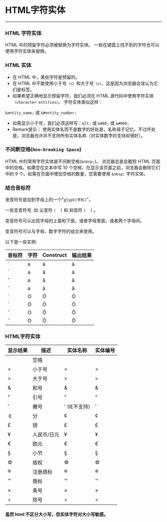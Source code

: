 # HTML字符实体
---

### HTML 字符实体

HTML 中的预留字符必须被替换为字符实体。
一些在键盘上找不到的字符也可以使用字符实体来替换。

### HTML 实体

- 在 HTML 中，某些字符是预留的。
- 在 HTML 中不能使用小于号`（<）`和大于号`（>）`，这是因为浏览器会误认为它们是标签。
- 如果希望正确地显示预留字符，我们必须在 HTML 源代码中使用字符实体`（character entities）`。 字符实体类似这样：

`&entity_name;`
或
`&#entity_number;`

- 如需显示小于号，我们必须这样写：`&lt;` 或 `&#60;` 或 `&#060;`
- Remark提示： 使用实体名而不是数字的好处是，名称易于记忆。不过坏处是，浏览器也许并不支持所有实体名称（对实体数字的支持却很好）。

### 不间断空格(`Non-breaking Space`)

HTML 中的常用字符实体是不间断空格(`&nbsp;`)。
浏览器总是会截短 HTML 页面中的空格。如果您在文本中写 10 个空格，在显示该页面之前，浏览器会删除它们中的 9 个。如需在页面中增加空格的数量，您需要使用 `&nbsp;` 字符实体。

### 结合音标符

发音符号是加到字母上的一个"`glyph(字形)`"。

一些变音符号, 如 尖音符 `(  ̀)` 和 抑音符 `(  ́)` 。

变音符号可以出现字母的上面和下面，或者字母里面，或者两个字母间。

变音符号可以与字母、数字字符的组合来使用。

以下是一些实例:

|音标符	|字符	|Construct|输出结果	|
|----		|----	|----			|----			|
|  ̀		|a		|a&#768;	|à					|
|  ́		|a		|a&#769;	|á					|
|̂			|a		|a&#770;	|â					|
|  ̃		|a		|a&#771;	|ã					|
|  ̀		|O		|O&#768;	|Ò					|
|  ́		|O		|O&#769;	|Ó					|
|̂			|O		|O&#770;	|Ô					|
|  ̃		|O		|O&#771;	|Õ					|

### HTML字符实体

|显示结果	|描述				|实体名称					|实体编号	|
|----			|----				|----							|----			|
|					|空格				|&nbsp;						|&#160;		|
|<				|小于号			|&lt;							|&#60;		|
|>				|大于号			|&gt;							|&#62;		|
|&				|和号				|&amp;						|&#38;		|
|"				|引号				|&quot;						|&#34;		|
|'				|撇号				|&apos; (IE不支持)|&#39;			|
|￠				|分					|&cent;						|&#162;		|
|£				|镑					|&pound;					|&#163;		|
|¥				|人民币/日元 |&yen;						|&#165;		|
|€				|欧元				|&euro;						|&#8364;	|
|§				|小节				|&sect;						|&#167;		|
|©				|版权				|&copy;						|&#169;		|
|®				|注册商标		|&reg;						|&#174;		|
|™				|商标				|&trade;					|&#8482;	|
|×				|乘号				|&times;					|&#215;		|
|÷				|除号				|&divide;					|&#247;		|

#### 虽然 html 不区分大小写，但实体字符对大小写敏感。